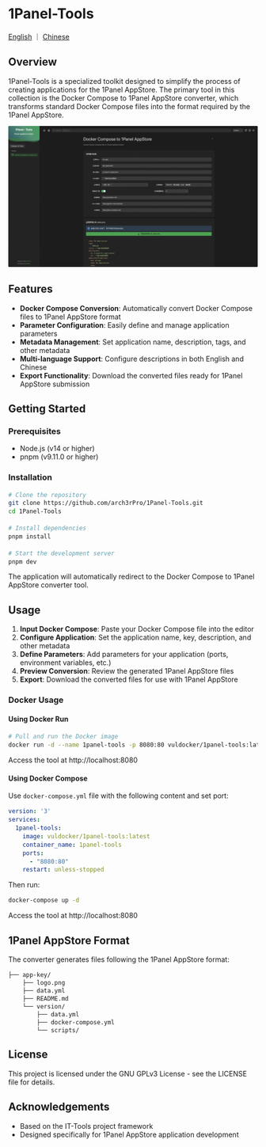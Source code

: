 # 1Panel-Tools

[English](README_en.md) ｜ [Chinese](README.md)
## Overview

1Panel-Tools is a specialized toolkit designed to simplify the process of creating applications for the 1Panel AppStore. The primary tool in this collection is the Docker Compose to 1Panel AppStore converter, which transforms standard Docker Compose files into the format required by the 1Panel AppStore.

![1Panel-Tools](./public/1Panel-Tools.png) 
## Features

- **Docker Compose Conversion**: Automatically convert Docker Compose files to 1Panel AppStore format
- **Parameter Configuration**: Easily define and manage application parameters
- **Metadata Management**: Set application name, description, tags, and other metadata
- **Multi-language Support**: Configure descriptions in both English and Chinese
- **Export Functionality**: Download the converted files ready for 1Panel AppStore submission

## Getting Started

### Prerequisites

- Node.js (v14 or higher)
- pnpm (v9.11.0 or higher)

### Installation

```bash
# Clone the repository
git clone https://github.com/arch3rPro/1Panel-Tools.git
cd 1Panel-Tools

# Install dependencies
pnpm install

# Start the development server
pnpm dev
```

The application will automatically redirect to the Docker Compose to 1Panel AppStore converter tool.

## Usage

1. **Input Docker Compose**: Paste your Docker Compose file into the editor
2. **Configure Application**: Set the application name, key, description, and other metadata
3. **Define Parameters**: Add parameters for your application (ports, environment variables, etc.)
4. **Preview Conversion**: Review the generated 1Panel AppStore files
5. **Export**: Download the converted files for use with 1Panel AppStore

### Docker Usage

#### Using Docker Run

```bash
# Pull and run the Docker image
docker run -d --name 1panel-tools -p 8080:80 vuldocker/1panel-tools:latest
```

Access the tool at http://localhost:8080

#### Using Docker Compose

Use `docker-compose.yml` file with the following content and set port:

```yaml
version: '3'
services:
  1panel-tools:
    image: vuldocker/1panel-tools:latest
    container_name: 1panel-tools
    ports:
      - "8080:80"
    restart: unless-stopped
```

Then run:

```bash
docker-compose up -d
```

Access the tool at http://localhost:8080

## 1Panel AppStore Format

The converter generates files following the 1Panel AppStore format:

```
├── app-key/
    ├── logo.png
    ├── data.yml
    ├── README.md
    └── version/
        ├── data.yml
        ├── docker-compose.yml
        └── scripts/
```

## License

This project is licensed under the GNU GPLv3 License - see the LICENSE file for details.

## Acknowledgements

- Based on the IT-Tools project framework
- Designed specifically for 1Panel AppStore application development